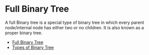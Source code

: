 # Full Binary Tree

A full Binary tree is a special type of binary tree in which every parent node/internal node has either two or no children. It is also known as a proper binary tree.

- [Full Binary Tree](https://www.programiz.com/dsa/full-binary-tree)
- [Types of Binary Tree](https://www.geeksforgeeks.org/types-of-binary-tree/)

